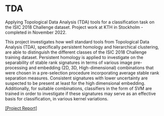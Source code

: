 # TDA
Applying Topological Data Analysis (TDA) tools for a classification task on the ISIC 2018 Challenge dataset. Project work at KTH in Stockholm - completed in November 2022.

This project investigates how well standard tools from Topological Data Analysis (TDA), specifically persistent homology and hierarchical clustering, are able to distinguish the different classes of the ISIC 2018 Challenge training dataset. Persistent homology is applied to investigate on the separability of stable rank signatures in terms of various image pre-processing and embedding (2D, 3D, High-dimensional) combinations that were chosen in a pre-selection procedure incorporating average stable rank separation measures. Consistent signatures with lower uncertainty are suspected to be present at least for the high dimensional embedding. Additionally, for suitable combinations, classifiers in the form of SVM are trained in order to investigate if these signatures may serve as an effective basis for classification, in various kernel variations.

[[Project Report]](https://github.com/ShriyaBhatija/TDA/blob/main/Report/Report.pdf)
